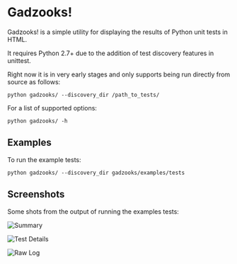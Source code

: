 # Gadzooks!

Gadzooks! is a simple utility for displaying the results of Python unit tests in HTML.

It requires Python 2.7+ due to the addition of test discovery features in unittest.

Right now it is in very early stages and only supports being run directly from source as follows:

    python gadzooks/ --discovery_dir /path_to_tests/
    
For a list of supported options:

    python gadzooks/ -h
    
## Examples
To run the example tests:

    python gadzooks/ --discovery_dir gadzooks/examples/tests
    
## Screenshots
Some shots from the output of running the examples tests:

![Summary](http://krisrogers.github.com/gadzooks/summary.png)

![Test Details](http://krisrogers.github.com/gadzooks/tests.png)

![Raw Log](http://krisrogers.github.com/gadzooks/log.png)